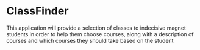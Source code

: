 # ClassFinder
This application will provide a selection of classes to indecisive magnet students in order to help them choose courses, along with a description of courses and which courses they should take based on the student
